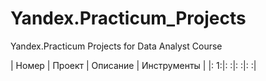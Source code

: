 # Yandex.Practicum_Projects
Yandex.Practicum Projects for Data Analyst Course

| Номер | Проект | Описание | Инструменты |
|:    1:|:      :|:        :|:           :|

